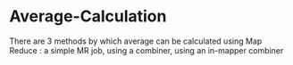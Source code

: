 # Average-Calculation
There are 3 methods by which average can be calculated using Map Reduce : a simple MR job, using a combiner, using an in-mapper combiner
